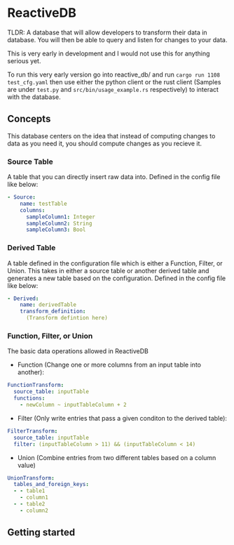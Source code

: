 # ReactiveDB

TLDR: A database that will allow developers to transform their data in database. You will then be able to query and listen for changes to your data.

This is very early in development and I would not use this for anything serious yet.

To run this very early version go into reactive_db/ and run `cargo run 1108 test_cfg.yaml` then use either the python client or the rust client (Samples are under `test.py` and `src/bin/usage_example.rs` respectively) to interact with the database. 

## Concepts
This database centers on the idea that instead of computing changes to data as you need it, you should compute changes as you recieve it.

### Source Table
A table that you can directly insert raw data into. Defined in the config file like below:
```yaml
- Source:
    name: testTable
    columns:
      sampleColumn1: Integer
      sampleColumn2: String
      sampleColumn3: Bool
```

### Derived Table
A table defined in the configuration file which is either a Function, Filter, or Union. This takes in either a source table or another derived table and generates a new table based on the configuration. Defined in the config file like below:
```yaml
- Derived:
    name: derivedTable
    transform_definition: 
      (Transform defintion here)
```

### Function, Filter, or Union
The basic data operations allowed in ReactiveDB

- Function (Change one or more columns from an input table into another):
```yaml
FunctionTransform:
  source_table: inputTable
  functions:
    - newColumn ~ inputTableColumn + 2
```
- Filter (Only write entries that pass a given conditon to the derived table):
```yaml
FilterTransform:
  source_table: inputTable
  filter: (inputTableColumn > 11) && (inputTableColumn < 14)
```
- Union (Combine entries from two different tables based on a column value)
```yaml
UnionTransform:
  tables_and_foreign_keys:
  - - table1
    - column1
  - - table2
    - column2
 ```

## Getting started
